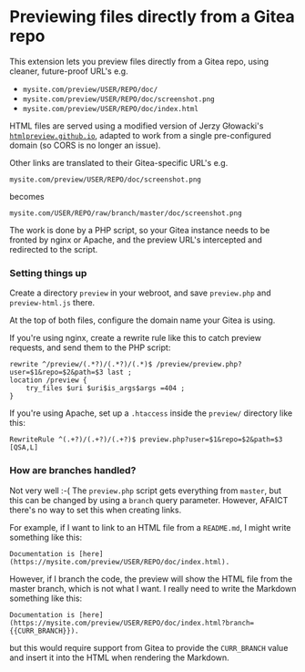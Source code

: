 # Previewing files directly from a Gitea repo

This extension lets you preview files directly from a Gitea repo, using cleaner, future-proof URL's e.g.
* `mysite.com/preview/USER/REPO/doc/`
* `mysite.com/preview/USER/REPO/doc/screenshot.png`
* `mysite.com/preview/USER/REPO/doc/index.html`

HTML files are served using a modified version of Jerzy Głowacki's [`htmlpreview.github.io`](https://github.com/htmlpreview/htmlpreview.github.com), adapted to work from a single pre-configured domain (so CORS is no longer an issue).

Other links are translated to their Gitea-specific URL's e.g.
```
mysite.com/preview/USER/REPO/doc/screenshot.png
```
becomes
```
mysite.com/USER/REPO/raw/branch/master/doc/screenshot.png
```

The work is done by a PHP script, so your Gitea instance needs to be fronted by nginx or Apache, and the preview URL's intercepted and redirected to the script.

### Setting things up

Create a directory `preview` in your webroot, and save `preview.php` and `preview-html.js` there.

At the top of both files, configure the domain name your Gitea is using.

If you're using nginx, create a rewrite rule like this to catch preview requests, and send them to the PHP script:
```
rewrite ^/preview/(.*?)/(.*?)/(.*)$ /preview/preview.php?user=$1&repo=$2&path=$3 last ;
location /preview {
    try_files $uri $uri$is_args$args =404 ;
}
```

If you're using Apache, set up a `.htaccess` inside the `preview/` directory like this:
```
RewriteRule ^(.+?)/(.+?)/(.+?)$ preview.php?user=$1&repo=$2&path=$3 [QSA,L]
```

### How are branches handled?

Not very well :-( The `preview.php` script gets everything from `master`, but this can be changed by using a `branch` query parameter. However, AFAICT there's no way to set this when creating links.

For example, if I want to link to an HTML file from a `README.md`, I might write something like this:
```
Documentation is [here](https://mysite.com/preview/USER/REPO/doc/index.html).
```

However, if I branch the code, the preview will show the HTML file from the master branch, which is not what I want. I really need to write the Markdown something like this:
```
Documentation is [here](https://mysite.com/preview/USER/REPO/doc/index.html?branch={{CURR_BRANCH}}).
```
but this would require support from Gitea to provide the `CURR_BRANCH` value and insert it into the HTML when rendering the Markdown.
